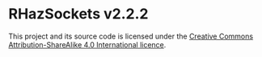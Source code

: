 # RHazSockets v2.2.2

This project and its source code is licensed under the [Creative Commons Attribution-ShareAlike 4.0 International licence](https://creativecommons.org/licenses/by-sa/4.0/).